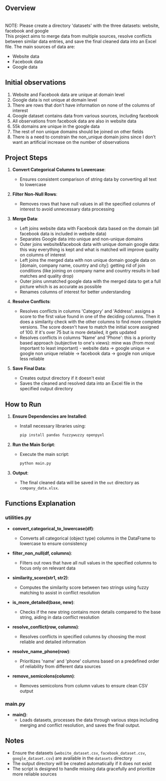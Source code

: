 ## Overview
\
NOTE: Please create a directory 'datasets' with the three datasets: website, facebook and google 
\
This project aims to merge data from multiple sources, resolve conflicts between similar data entries, and save the final cleaned data into an Excel file. The main sources of data are:
- Website data
- Facebook data
- Google data

## Initial observations

1. Website and Facebook data are unique at domain level
2. Google data is not unique at domain level
3. There are rows that don't have information on none of the columns of interest
4. Google dataset contains data from various sources, including facebook
5. All observations from facebook data are also in website data
6. 55k domains are unique in the google data 
7. The rest of non unique domains should be joined on other fields
8. There is a need to constrain the non_unique domain joins since I don't want an artificial increase on the number of observations

## Project Steps 

1. **Convert Categorical Columns to Lowercase**: 
   - Ensures consistent comparison of string data by converting all text to lowercase

2. **Filter Non-Null Rows**:
   - Removes rows that have null values in all the specified columns of interest to avoid unnecessary data processing

3. **Merge Data**:
   - Left joins website data with Facebook data based on the domain (all facebook data is included in website data)
   - Separates Google data into unique and non-unique domains
   - Outer joins website&facebook data with unique domain google data: this way everything is kept and what is matched will improve quality on columns of interest
   - Left joins the merged data with non unique domain google data on [domain, company name, country and city]: getting rid of join conditions (like joining on company name and country results in bad matches and quality drop)
   - Outer joins unmatched google data with the merged data to get a full picture which is as accurate as possible 
   - Renames columns of interest for better understanding

4. **Resolve Conflicts**:
   - Resolves conflicts in columns 'Category' and 'Address': assigns a score to the first value found in one of the deciding columns. Then it does a similarity check with the other columns to find more complete versions. The score doesn't have to match the initial score assigned of 100. If it's over 75 but is more detailed, it gets updated 
   - Resolves conflicts in columns 'Name' and 'Phone': this is a priority based approach (subjective to one's views): mine was (from most important to least important) - website data -> google unique -> google non unique reliable -> facebook data -> google non unique less reliable

6. **Save Final Data**:
   - Creates output directory if it doesn't exist
   - Saves the cleaned and resolved data into an Excel file in the specified output directory

## How to Run

1. **Ensure Dependencies are Installed**:
   - Install necessary libraries using:
     ```sh
     pip install pandas fuzzywuzzy openpyxl
     ```

2. **Run the Main Script**:
   - Execute the main script:
     ```sh
     python main.py
     ```

3. **Output**:
   - The final cleaned data will be saved in the `out` directory as `company_data.xlsx`.

## Functions Explanation

### utilities.py

- **convert_categorical_to_lowercase(df)**:
  - Converts all categorical (object type) columns in the DataFrame to lowercase to ensure consistency

- **filter_non_null(df, columns)**:
  - Filters out rows that have all null values in the specified columns to focus only on relevant data

- **similarity_score(str1, str2)**:
  - Computes the similarity score between two strings using fuzzy matching to assist in conflict resolution

- **is_more_detailed(base, new)**:
  - Checks if the new string contains more details compared to the base string, aiding in data conflict resolution

- **resolve_conflict(row, columns)**:
  - Resolves conflicts in specified columns by choosing the most reliable and detailed information

- **resolve_name_phone(row)**:
  - Prioritizes 'name' and 'phone' columns based on a predefined order of reliability from different data sources

- **remove_semicolons(column)**:
  - Removes semicolons from column values to ensure clean CSV output

### main.py

- **main()**:
  - Loads datasets, processes the data through various steps including merging and conflict resolution, and saves the final output.

## Notes

- Ensure the datasets (`website_dataset.csv`, `facebook_dataset.csv`, `google_dataset.csv`) are available in the `datasets` directory
- The output directory will be created automatically if it does not exist
- The script is designed to handle missing data gracefully and prioritize more reliable sources
